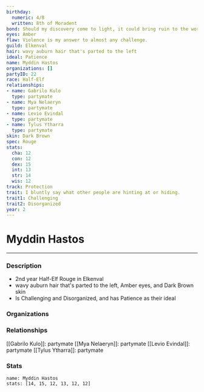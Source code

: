 ```yaml
---
birthday:
  numeric: 4/8
  written: 8th of Moradent
bond: Should my discovery come to light, it could bring ruin to the world.
eyes: Amber
flaw: Violence is my answer to almost any challenge.
guild: Elkenval
hair: wavy auburn hair that's parted to the left
ideal: Patience
name: Myddin Hastos
organizations: []
partyID: 22
race: Half-Elf
relationships:
- name: Gabrilo Kulo
  type: partymate
- name: Mya Nelaeryn
  type: partymate
- name: Levio Evindal
  type: partymate
- name: Tylus Ytharra
  type: partymate
skin: Dark Brown
spec: Rouge
stats:
  cha: 12
  con: 12
  dex: 15
  int: 13
  str: 14
  wis: 12
track: Protection
trait: I bluntly say what other people are hinting at or hiding.
trait1: Challenging
trait2: Disorganized
year: 2
---
```

# Myddin Hastos
---
### Description
- 2nd year Half-Elf Rouge in Elkenval
- wavy auburn hair that's parted to the left, Amber eyes, and Dark Brown skin
- Is Challenging and Disorganized, and has Patience as their ideal

### Organizations
### Relationships
[[Gabrilo Kulo]]: partymate
[[Mya Nelaeryn]]: partymate
[[Levio Evindal]]: partymate
[[Tylus Ytharra]]: partymate
### Stats
```statblock
name: Myddin Hastos
stats: [14, 15, 12, 13, 12, 12]
```